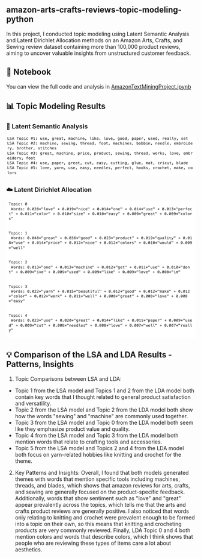 ## amazon-arts-crafts-reviews-topic-modeling-python
In this project, I conducted topic modeling using Latent Semantic Analysis and Latent Dirichlet Allocation methods on an Amazon Arts, Crafts, and Sewing review dataset containing more than 100,000 product reviews, aiming to uncover valuable insights from unstructured customer feedback. 

## 📘 Notebook
You can view the full code and analysis in [AmazonTextMiningProject.ipynb](./AmazonTextMiningProject.ipynb)

## 📊 Topic Modeling Results
### 🎯 Latent Semantic Analysis
![LSAModelResults](LSAModelResults.png)

### ☁️ Latent Dirichlet Allocation
![LDAModelResults](LDAModelResults.png)

## 💡 Comparison of the LSA and LDA Results - Patterns, Insights

1. Topic Comparisons between LSA and LDA:

+ Topic 1 from the LSA model and Topics 1 and 2 from the LDA model both contain key words that I thought related to general product satisfaction and versatility.
+ Topic 2 from the LSA model and Topic 2 from the LDA model both show how the words "sewing" and "machine" are commonly used together.
+ Topic 3 from the LSA model and Topic 0 from the LDA model both seem like they emphasize product value and quality.
+ Topic 4 from the LSA model and Topic 3 from the LDA model both mention words that relate to crafting tools and accessories.
+ Topic 5 from the LSA model and Topics 2 and 4 from the LDA model both focus on yarn-related hobbies like knitting and crochet for  the theme. 

2. Key Patterns and Insights:
Overall, I found that both models generated themes with words that mention specific tools including machines, threads, and blades, which shows that amazon reviews for arts, crafts, and sewing are generally focused on the product-specific feedback. Additionally, words that show sentiment such as "love" and "great" appear prevalently across the topics, which tells me that the arts and crafts product reviews are generally positive. I also noticed that words only relating to knitting and crochet were prevalent enough to be formed into a topic on their own, so this means that knitting and crocheting products are very commonly reviewed. Finally, LDA Topic 0 and 4 both mention colors and words that describe colors, which I think shows that people who are reviewing these types of items care a lot about aesthetics.
